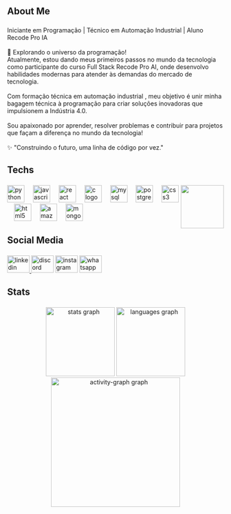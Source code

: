 <h2 align="left">About Me</h2>

###

<p align="left">Iniciante em Programação | Técnico em Automação Industrial | Aluno Recode Pro IA<br><br>🚀 Explorando o universo da programação!<br>Atualmente, estou dando meus primeiros passos no mundo da tecnologia como participante do curso Full Stack Recode Pro AI, onde desenvolvo habilidades modernas para atender às demandas do mercado de tecnologia.<br><br>Com formação técnica em automação industrial , meu objetivo é unir minha bagagem técnica à programação para criar soluções inovadoras que impulsionem a Indústria 4.0.<br><br>Sou apaixonado por aprender, resolver problemas e contribuir para projetos que façam a diferença no mundo da tecnologia!<br><br>✨ "Construindo o futuro, uma linha de código por vez."</p>

###

<h2 align="left">Techs</h2>

###

<img align="right" height="100" src="https://i.giphy.com/media/v1.Y2lkPTc5MGI3NjExeW1veDV0NG42ZzJyamQ5ZHJjem91Mng4aDYweG9kYXdscDBkbnlkNCZlcD12MV9pbnRlcm5hbF9naWZfYnlfaWQmY3Q9Zw/26tn33aiTi1jkl6H6/giphy.gif"  />

###

<div align="left">
  <img src="https://cdn.jsdelivr.net/gh/devicons/devicon/icons/python/python-original.svg" height="40" alt="python logo"  />
  <img width="12" />
  <img src="https://cdn.jsdelivr.net/gh/devicons/devicon/icons/javascript/javascript-original.svg" height="40" alt="javascript logo"  />
  <img width="12" />
  <img src="https://cdn.jsdelivr.net/gh/devicons/devicon/icons/react/react-original.svg" height="40" alt="react logo"  />
  <img width="12" />
  <img src="https://cdn.jsdelivr.net/gh/devicons/devicon/icons/c/c-original.svg" height="40" alt="c logo"  />
  <img width="12" />
  <img src="https://cdn.jsdelivr.net/gh/devicons/devicon/icons/mysql/mysql-original-wordmark.svg" height="40" alt="mysql logo"  />
  <img width="12" />
  <img src="https://cdn.jsdelivr.net/gh/devicons/devicon/icons/postgresql/postgresql-original.svg" height="40" alt="postgresql logo"  />
  <img width="12" />
  <img src="https://cdn.jsdelivr.net/gh/devicons/devicon/icons/css3/css3-original.svg" height="40" alt="css3 logo"  />
  <img width="12" />
  <img src="https://cdn.jsdelivr.net/gh/devicons/devicon/icons/html5/html5-original.svg" height="40" alt="html5 logo"  />
  <img width="12" />
  <img src="https://cdn.jsdelivr.net/gh/devicons/devicon/icons/amazonwebservices/amazonwebservices-original-wordmark.svg" height="40" alt="amazonwebservices logo"  />
  <img width="12" />
  <img src="https://cdn.jsdelivr.net/gh/devicons/devicon/icons/mongodb/mongodb-original-wordmark.svg" height="40" alt="mongodb logo"  />
</div>

###

<h2 align="left">Social Media</h2>

###

<div align="left">
  <a href="www.linkedin.com/in/washington-automation" target="_blank">
    <img src="https://raw.githubusercontent.com/maurodesouza/profile-readme-generator/master/src/assets/icons/social/linkedin/default.svg" width="52" height="40" alt="linkedin logo"  />
  </a>
  <img src="https://raw.githubusercontent.com/maurodesouza/profile-readme-generator/master/src/assets/icons/social/discord/default.svg" width="52" height="40" alt="discord logo"  />
  <img src="https://raw.githubusercontent.com/maurodesouza/profile-readme-generator/master/src/assets/icons/social/instagram/default.svg" width="52" height="40" alt="instagram logo"  />
  <img src="https://raw.githubusercontent.com/maurodesouza/profile-readme-generator/master/src/assets/icons/social/whatsapp/default.svg" width="52" height="40" alt="whatsapp logo"  />
</div>

###

<h2 align="left">Stats</h2>

###

<div align="center">
  <img src="https://github-readme-stats.vercel.app/api?username=wscaxinha&hide_title=false&hide_rank=false&show_icons=true&include_all_commits=true&count_private=true&disable_animations=false&theme=ocean_dark&locale=en&hide_border=true&order=1&custom_title=Washington%20Silva%20GitHub%20Stats" height="160" alt="stats graph"  />
  <img src="https://github-readme-stats.vercel.app/api/top-langs?username=wscaxinha&locale=en&hide_title=false&layout=compact&card_width=320&langs_count=5&theme=ocean_dark&hide_border=true&order=2&custom_title=Top%20Programming%20Languages" height="160" alt="languages graph"  />
  <img src="https://github-readme-activity-graph.vercel.app/graph?username=wscaxinha&radius=16&theme=elegant&area=true&order=5&hide_border=true&hide_title=false" height="300" alt="activity-graph graph"  />
</div>

###
